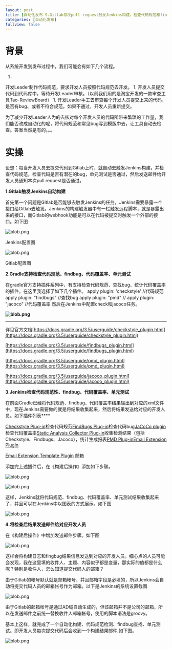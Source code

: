 ```yaml
---
layout: post
title: [自动化发布-9.Gitlab每次pull request触发Jenkins构建，检查代码规范和findbug]
categories: [自动化发布]
fullview: false
---
```

# 背景

从系统开发到发布过程中，我们可能会有如下几个流程。

1. 
开发Leader制作代码规范，要求开发人员按照代码规范去开发。
1. 
开发人员提交代码到代码库中，等待开发Leader审核。（以前我们用的是淘宝开发的一款审查工具Tao-ReviewBoard）
1. 
开发Leader手工去审查每个开发人员提交上来的代码，是否有bug、或者不符合规范。如果不通过，开发人员重新提交。

为了减少开发Leader人为的去核对每个开发人员的代码所带来繁琐的工作量，我们能否改成自动化的呢，将代码规范和常见bug写到模版中去，让工具自动去检查。答案当然是有的。。。

# 实操

设想：每当开发人员去提交代码到Gitlab上时，就自动去触发Jenkins构建，并检查代码规范，检查代码是否有潜在的bug，单元测试是否通过，然后发送邮件给开发人员通知本次pull request是否通过。

**1.Gitlab触发Jenkins自动构建**

首先第一个问题是Gitlab是否能够去触发Jenkins的任务，Jenkins需要暴露一个接口给Gitlab去触发。Jenkins的构建触发器中有一栏触发远程脚本，就是暴露出来的接口，而Gitlab的webhook功能是可以在代码被提交时触发一个外部的接口。如下图

![blob.png](http://file.ctosb.com/upload/image/20170429/1493451625372083131.png "1493451625372083131.png")

Jenkins配置图

![blob.png](http://file.ctosb.com/upload/image/20170429/1493451708125058216.png "1493451708125058216.png")

Gitlab配置图

**2.Gradle支持检查代码规范、findbug、代码覆盖率、单元测试**

在gradle官方支持插件系列中，有支持检查代码规范、查找bug、统计代码覆盖率的插件。在这里我选择了如下几个插件。
apply plugin: 'checkstyle' //代码规范
apply plugin: "findbugs" //查找bug
apply plugin: "pmd" //
apply plugin: "jacoco" //代码覆盖率
然后在Jenkins中配置check和jacoco任务。

****![blob.png](http://file.ctosb.com/upload/image/20170429/1493452593588003599.png "1493452593588003599.png")****

****

详见官方文档[https://docs.gradle.org/3.5/userguide/checkstyle_plugin.html](https://docs.gradle.org/3.5/userguide/checkstyle_plugin.html)

[https://docs.gradle.org/3.5/userguide/findbugs_plugin.html](https://docs.gradle.org/3.5/userguide/findbugs_plugin.html)

[https://docs.gradle.org/3.5/userguide/pmd_plugin.html](https://docs.gradle.org/3.5/userguide/pmd_plugin.html)

[https://docs.gradle.org/3.5/userguide/jacoco_plugin.html](https://docs.gradle.org/3.5/userguide/jacoco_plugin.html)

**3.Jenkins检查代码规范性、findbug、代码覆盖率、单元测试**

在前面Gradle已经将代码规范、findbug、代码覆盖率结果输出到对应的xml文件中，现在Jenkins需要做的就是将结果收集起来，然后将结果发送给对应的开发人员。如下插件列表****

[Checkstyle Plug-in](http://wiki.jenkins-ci.org/x/GYCGAQ)检查代码规范[FindBugs Plug-in](http://wiki.jenkins-ci.org/x/GYAs)检查代码bug[JaCoCo plugin](https://wiki.jenkins-ci.org/display/JENKINS/JaCoCo+Plugin)检查代码覆盖率[Static Analysis Collector Plug-in](http://wiki.jenkins-ci.org/x/tgeIAg)收集检测结果（包括Checkstyle、Findbugs、Jacoco），统计生成报表[PMD Plug-in](http://wiki.jenkins-ci.org/x/GAAHAQ)[Email Extension Plugin](http://wiki.jenkins-ci.org/display/JENKINS/Email-ext+plugin)

[Email Extension Template Plugin](https://wiki.jenkins-ci.org/display/JENKINS/Email-ext+Template+Plugin)
邮箱

添加完上述插件后，在《构建后操作》添加如下步骤。

![blob.png](http://file.ctosb.com/upload/image/20170429/1493453783559040557.png "1493453783559040557.png")

![blob.png](http://file.ctosb.com/upload/image/20170429/1493453815023061168.png "1493453815023061168.png")

这样，Jenkins就将代码规范、findbug、代码覆盖率、单元测试结果收集起来了，并且可以在Jenkins中以图表的方式展示。如下图

![blob.png](http://file.ctosb.com/upload/image/20170429/1493454092111079282.png "1493454092111079282.png")

**4.将检查后结果发送邮件给对应开发人员**

在《构建后操作》中增加发送邮件步骤。如下图

![blob.png](http://file.ctosb.com/upload/image/20170429/1493454264891093441.png "1493454264891093441.png")

这样会将构建日志和fingbug结果信息发送到对应的开发人员。细心点的人员可能会发现，我在这里填的收件人、主题、内容似乎都是变量，那实际的值都是什么呢？特别是收件人，怎么知道提交代码人的邮箱？

由于Gitlab的帐号默认就是邮箱帐号，并且邮箱字段是必填的，所以Jenkins会自动将提交代码人员的邮箱帐号作为邮箱。以下是Jenkins的系统设置截图

![blob.png](http://file.ctosb.com/upload/image/20170429/1493455284543029875.png "1493455284543029875.png")

由于Gitlab的邮箱帐号是通过AD域自动生成的，但该邮箱并不是公司的邮箱，所以在发送邮件之前统一替换收件人邮箱帐号，使用的脚本语法是groovy。

基本上这样，就完成了一个自动化构建、代码规范检测、findbug查找、单元测试。即开发人员每次提交代码后会收到一个构建结果邮件,如下图。

![blob.png](http://file.ctosb.com/upload/image/20170429/1493456045247065558.png "1493456045247065558.png")
